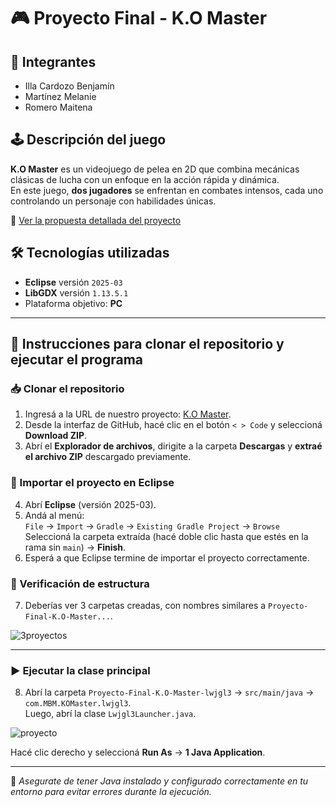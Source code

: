 # 🎮 Proyecto Final - K.O Master

## 👥 Integrantes

- Illa Cardozo Benjamín  
- Martínez Melanie  
- Romero Maitena  

## 🕹️ Descripción del juego

**K.O Master** es un videojuego de pelea en 2D que combina mecánicas clásicas de lucha con un enfoque en la acción rápida y dinámica.  
En este juego, **dos jugadores** se enfrentan en combates intensos, cada uno controlando un personaje con habilidades únicas.

📄 [Ver la propuesta detallada del proyecto](https://github.com/Ben2007-jar/Proyecto-Final-Street-fighter/wiki/Propuesta-del-Proyecto-%E2%80%90-K.O-Master)

## 🛠️ Tecnologías utilizadas

- **Eclipse** versión `2025-03`  
- **LibGDX** versión `1.13.5.1`  
- Plataforma objetivo: **PC**

---

## 🚀 Instrucciones para clonar el repositorio y ejecutar el programa

### 📥 Clonar el repositorio

1. Ingresá a la URL de nuestro proyecto: [K.O Master](https://github.com/Ben2007-jar/Proyecto-Final-Street-fighter).
2. Desde la interfaz de GitHub, hacé clic en el botón `< > Code` y seleccioná **Download ZIP**.
3. Abrí el **Explorador de archivos**, dirigite a la carpeta **Descargas** y **extraé el archivo ZIP** descargado previamente.

### 🧰 Importar el proyecto en Eclipse

4. Abrí **Eclipse** (versión 2025-03).
5. Andá al menú:  
   `File` → `Import` → `Gradle` → `Existing Gradle Project` → `Browse`  
   Seleccioná la carpeta extraída (hacé doble clic hasta que estés en la rama sin `main`) → **Finish**.
6. Esperá a que Eclipse termine de importar el proyecto correctamente.

### 📂 Verificación de estructura

7. Deberías ver 3 carpetas creadas, con nombres similares a `Proyecto-Final-K.O-Master...`.

  
![3proyectos](https://github.com/user-attachments/assets/168d014b-4ed4-4529-a392-c69fc5adf839)

---

### ▶️ Ejecutar la clase principal

8. Abrí la carpeta `Proyecto-Final-K.O-Master-lwjgl3` → `src/main/java` → `com.MBM.KOMaster.lwjgl3`.  
   Luego, abrí la clase `Lwjgl3Launcher.java`.

  
![proyecto](https://github.com/user-attachments/assets/e8765e6c-3caf-48dc-a5c1-dde54fa79ee4)

Hacé clic derecho y seleccioná **Run As** → **1 Java Application**.

---

📌 *Asegurate de tener Java instalado y configurado correctamente en tu entorno para evitar errores durante la ejecución.*
